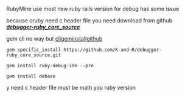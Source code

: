 RubyMine use most new ruby rails version for debug  has some issue

because cruby need  c header file   you need download  from github  [***debugger-ruby_core_source***](https://github.com/K-and-R/debugger-ruby_core_source)

gem cli no way  but  [cligeminstallgithub](https://github.com/rdp/specific_install)


```gem specific_install https://github.com/K-and-R/debugger-ruby_core_source.git```

```gem install ruby-debug-ide --pre  ```

```gem install debase```



y need c header file must be math you ruby version










 
